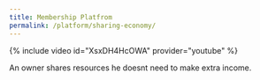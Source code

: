 ```yaml
---
title: Membership Platfrom
permalink: /platform/sharing-economy/
---
```


{% include video id="XsxDH4HcOWA" provider="youtube" %}

An owner shares resources he doesnt need to make extra income.